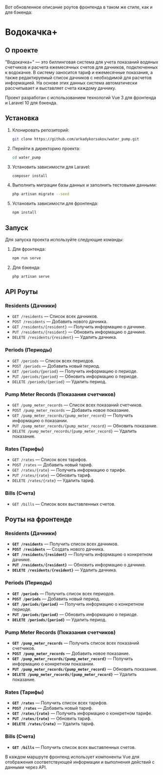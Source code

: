 Вот обновленное описание роутов фронтенда в таком же стиле, как и для бэкенда:

# Водокачка+

## О проекте

"Водокачка+" — это биллинговая система для учета показаний водяных счетчиков и расчета ежемесячных счетов для дачников, подключенных к водокачке. В систему заносится тариф и ежемесячные показания, а также редактируемый список дачников с необходимой для расчетов информацией. На основе этих данных система автоматически рассчитывает и выставляет счета каждому дачнику.

Проект разработан с использованием технологий Vue 3 для фронтенда и Laravel 10 для бэкенда.

## Установка

1. Клонировать репозиторий:
    ```bash
    git clone https://github.com/arkadykorsakov/water_pump.git
    ```
2. Перейти в директорию проекта:
    ```bash
    cd water_pump
    ```
3. Установить зависимости для Laravel:
    ```bash
    composer install
    ```
4. Выполнить миграции базы данных и заполнить тестовыми данными:
    ```bash
    php artisan migrate --seed
    ```
5. Установить зависимости для фронтенда:
    ```bash
    npm install
    ```

## Запуск

Для запуска проекта используйте следующие команды:

1. Для фронтенда:
    ```bash
    npm run serve
    ```

2. Для бэкенда:
    ```bash
    php artisan serve
    ```

## API Роуты

### Residents (Дачники)

- `GET /residents` — Список всех дачников.
- `POST /residents` — Добавить нового дачника.
- `GET /residents/{resident}` — Получить информацию о дачнике.
- `PUT /residents/{resident}` — Обновить информацию о дачнике.
- `DELETE /residents/{resident}` — Удалить дачника.

### Periods (Периоды)

- `GET /periods` — Список всех периодов.
- `POST /periods` — Добавить новый период.
- `GET /periods/{period}` — Получить информацию о периоде.
- `PUT /periods/{period}` — Обновить информацию о периоде.
- `DELETE /periods/{period}` — Удалить период.

### Pump Meter Records (Показания счетчиков)

- `GET /pump_meter_records` — Список всех показаний счетчиков.
- `POST /pump_meter_records` — Добавить новое показание.
- `GET /pump_meter_records/{pump_meter_record}` — Получить информацию о показании.
- `PUT /pump_meter_records/{pump_meter_record}` — Обновить показание.
- `DELETE /pump_meter_records/{pump_meter_record}` — Удалить показание.

### Rates (Тарифы)

- `GET /rates` — Список всех тарифов.
- `POST /rates` — Добавить новый тариф.
- `GET /rates/{rate}` — Получить информацию о тарифе.
- `PUT /rates/{rate}` — Обновить тариф.
- `DELETE /rates/{rate}` — Удалить тариф.

### Bills (Счета)

- `GET /bills` — Список всех выставленных счетов.

## Роуты на фронтенде

### Residents (Дачники)

- **`GET /residents`** — Получить список всех дачников.
- **`POST /residents`** — Создать нового дачника.
- **`GET /residents/{resident}`** — Получить информацию о конкретном дачнике.
- **`PUT /residents/{resident}`** — Обновить информацию о дачнике.
- **`DELETE /residents/{resident}`** — Удалить дачника.

### Periods (Периоды)

- **`GET /periods`** — Получить список всех периодов.
- **`POST /periods`** — Добавить новый период.
- **`GET /periods/{period}`** — Получить информацию о конкретном периоде.
- **`PUT /periods/{period}`** — Обновить информацию о периоде.
- **`DELETE /periods/{period}`** — Удалить период.

### Pump Meter Records (Показания счетчиков)

- **`GET /pump_meter_records`** — Получить список всех показаний счетчиков.
- **`POST /pump_meter_records`** — Добавить новое показание.
- **`GET /pump_meter_records/{pump_meter_record}`** — Получить информацию о конкретном показании.
- **`PUT /pump_meter_records/{pump_meter_record}`** — Обновить показание.
- **`DELETE /pump_meter_records/{pump_meter_record}`** — Удалить показание.

### Rates (Тарифы)

- **`GET /rates`** — Получить список всех тарифов.
- **`POST /rates`** — Добавить новый тариф.
- **`GET /rates/{rate}`** — Получить информацию о конкретном тарифе.
- **`PUT /rates/{rate}`** — Обновить тариф.
- **`DELETE /rates/{rate}`** — Удалить тариф.

### Bills (Счета)

- **`GET /bills`** — Получить список всех выставленных счетов.

В каждом маршруте фронтенд использует компоненты Vue для отображения соответствующей информации и выполнения действий с данными через API.
